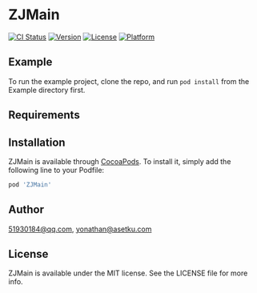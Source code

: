 # ZJMain

[![CI Status](https://img.shields.io/travis/51930184@qq.com/ZJMain.svg?style=flat)](https://travis-ci.org/51930184@qq.com/ZJMain)
[![Version](https://img.shields.io/cocoapods/v/ZJMain.svg?style=flat)](https://cocoapods.org/pods/ZJMain)
[![License](https://img.shields.io/cocoapods/l/ZJMain.svg?style=flat)](https://cocoapods.org/pods/ZJMain)
[![Platform](https://img.shields.io/cocoapods/p/ZJMain.svg?style=flat)](https://cocoapods.org/pods/ZJMain)

## Example

To run the example project, clone the repo, and run `pod install` from the Example directory first.

## Requirements

## Installation

ZJMain is available through [CocoaPods](https://cocoapods.org). To install
it, simply add the following line to your Podfile:

```ruby
pod 'ZJMain'
```

## Author

51930184@qq.com, yonathan@asetku.com

## License

ZJMain is available under the MIT license. See the LICENSE file for more info.
